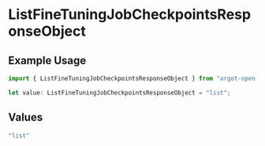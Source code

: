 # ListFineTuningJobCheckpointsResponseObject

## Example Usage

```typescript
import { ListFineTuningJobCheckpointsResponseObject } from "argot-open-ai/models/components";

let value: ListFineTuningJobCheckpointsResponseObject = "list";
```

## Values

```typescript
"list"
```